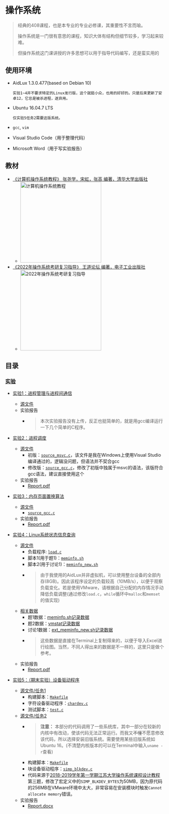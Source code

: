 # 操作系统

> 经典的408课程，也是本专业的专业必修课，其重要性不言而喻。
>
> 操作系统是一门很有意思的课程，知识大体有结构但细节较多，学习起来较难。
>
> 但操作系统这门课讲授的许多思想可以用于指导代码编写，还是蛮实用的

## 使用环境

* AidLux 1.3.0.477(based on Debian 10)

      实验1~4并不要求特定的Linux发行版，这个就挺小众，也用的好好的。只是后来更新了安卓12，它总是被杀进程，遂弃用。
* Ubuntu 16.04.7 LTS

      仅实验5任务2需要这版系统。
* `gcc`, `vim`
* Visual Studio Code（用于整理代码）
* Microsoft Word（用于写实验报告）

## 教材

* [《计算机操作系统教程》 张尧学，宋虹，张高 编著，清华大学出版社](https://book.douban.com/subject/1928877/)
  * <img alt="计算机操作系统教程" width=256 src="https://img1.doubanio.com/view/subject/s/public/s5790017.jpg">
* [《2022年操作系统考研复习指导》 王道论坛 编著，电子工业出版社](https://book.douban.com/subject/35746559/)
  * <img alt="2022年操作系统考研复习指导" width=256 src="https://bkimg.cdn.bcebos.com/pic/80cb39dbb6fd5266d0164ea4d74b802bd40735fa987a?x-bce-process=image/resize,m_lfit,w_536,limit_1">

## 目录

### [实验](./Experiments)

* [实验1：进程管理与进程间通信](./Experiments/Exp1：进程管理与进程间通信)
  * [源文件](./Experiments/Exp1：进程管理与进程间通信/Code)
  * 实验报告
    * > 本次实验报告没有上传，反正也挺简单的，就是用gcc编译运行一下几个简单的C程序。

* [实验2：进程调度](./Experiments/Exp2：进程调度)
  * [源文件](./Experiments/Exp2：进程调度/Code)
    * 初版：[`source_msvc.c`](./Experiments/Exp2：进程调度/Code/source_msvc.c)，该文件是我在Windows上使用Visual Studio编译通过的，逻辑没问题，但语法并不契合gcc
    * 修改版：[`source_gcc.c`](./Experiments/Exp2：进程调度/Code/source_gcc.c)，修改了初版中独属于msvc的语法，该版符合gcc语法，建议直接使用这个
  * 实验报告
    * [Report.pdf](./Experiments/Exp2：进程调度/Report.pdf)

* [实验3：内存页面置换算法](./Experiments/Exp3：内存页面置换算法)
  * [源文件](./Experiments/Exp3：内存页面置换算法/Code)
    * [`source_gcc.c`](./Experiments/Exp3：内存页面置换算法/Code/source_gcc.c)
  * 实验报告
    * [Report.pdf](./Experiments/Exp3：内存页面置换算法/Report.pdf)

* [实验4：Linux系统状态信息查询](./Experiments/Exp4：Linux系统状态信息查询)
  * [源文件](./Experiments/Exp4：Linux系统状态信息查询/Code)
    * 负载程序: [`load.c`](./Experiments/Exp4：Linux系统状态信息查询/Code/load.c)
    * 脚本1(用于题1)：[`meminfo.sh`](./Experiments/Exp4：Linux系统状态信息查询/Code/meminfo.sh)
    * 脚本2(用于讨论1)：[`meminfo_new.sh`](./Experiments/Exp4：Linux系统状态信息查询/Code/meminfo_new.sh)
    * > 由于我使用的AidLux并非虚拟机，可以使用整台设备的全部内存(8GB)。因此该程序设定的负载较高（10MB/s），以便于观察负载变化。若是使用VMware，请根据自己分配的内存情况手动降低负载调整(通过修改`load.c`，`while`循环中`malloc`和`memset`的值实现)
  * [相关数据](./Experiments/Exp4：Linux系统状态信息查询/Data)
    * 题1数据：[meminfo.sh记录数据](./Experiments/Exp4：Linux系统状态信息查询/Data/1_meminfo.sh记录数据.csv)
    * 题2数据：[vmstat记录数据](./Experiments/Exp4：Linux系统状态信息查询/Data/2_vmstat记录数据.csv)
    * 讨论1数据：[ext_meminfo_new.sh记录数据](./Experiments/Exp4：Linux系统状态信息查询/Data/ext_meminfo_new.sh记录数据.csv)
    * > 这些数据是直接在Terminal上复制得来的，以便于导入Excel进行绘图。当然，不同人得出来的数据是不一样的，这里只是做个参考。
  * 实验报告
    * [Report.pdf](./Experiments/Exp4：Linux系统状态信息查询/Report.pdf)

* [实验5：（期末实验）设备驱动程序](./Experiments/Exp5：设备驱动程序)
  * [源文件/任务1](./Experiments/Exp5：设备驱动程序/Exp5_1)
    * 构建脚本：[`Makefile`](./Experiments/Exp5：设备驱动程序/Exp5_1/Makefile)
    * 字符设备驱动程序：[`chardev.c`](./Experiments/Exp5：设备驱动程序/Exp5_1/chardev.c)
    * 测试脚本：[`test.c`](./Experiments/Exp5：设备驱动程序/Exp5_1/test.c)
  * [源文件/任务2](./Experiments/Exp5：设备驱动程序/Exp5_2)
    * > **注意：** 本部分的代码调用了一些系统库，其中一部分在较新的内核中有改动，使该代码无法正常运行。而我又~~不懂~~不愿意修改该代码，所以选择安装旧版系统。需要使用某些旧版系统如Ubuntu 16。(不清楚内核版本的可以在Terminal中输入`uname -r`查看)
    * 构建脚本：[`Makefile`](./Experiments/Exp5：设备驱动程序/Exp5_2/Makefile)
    * 块设备驱动程序：[`simp_blkdev.c`](./Experiments/Exp5：设备驱动程序/Exp5_2/simp_blkdev.c)
    * 代码来源于[2018-2019学年第一学期江苏大学操作系统课程设计教程](https://github.com/LeoB-O/OS-Curriculum-Design)第三题，修改了宏定义中的`SIMP_BLKDEV_BYTES`为50MB，因为原代码的256MB在VMware环境中太大，非常容易在安装模块时触发`Cannot allocate memory`错误。
  * 实验报告
    * [Report.docx](./Experiments/Exp5：设备驱动程序/Report.docx)
